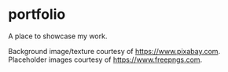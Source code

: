 # portfolio
A place to showcase my work.

Background image/texture courtesy of https://www.pixabay.com.
Placeholder images courtesy of   https://www.freepngs.com.

